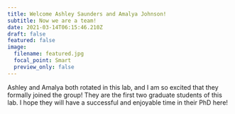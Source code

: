 ```yaml
---
title: Welcome Ashley Saunders and Amalya Johnson!
subtitle: Now we are a team!
date: 2021-03-14T06:15:46.210Z
draft: false
featured: false
image:
  filename: featured.jpg
  focal_point: Smart
  preview_only: false
---
```

Ashley and Amalya both rotated in this lab, and I am so excited that they formally joined the group! They are the first two graduate students of this lab. I hope they will have a successful and enjoyable time in their PhD here!